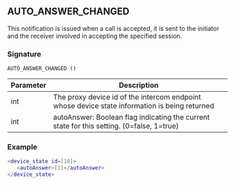 ## AUTO\_ANSWER\_CHANGED

This notification is issued when a call is accepted, it is sent to the initiator and the receiver involved in accepting the specified session.


### Signature

`AUTO_ANSWER_CHANGED ()`


| Parameter | Description |
| --- | --- |
| int | The proxy device id of the intercom endpoint whose device state information is being returned |
| int | autoAnswer: Boolean flag indicating the current state for this setting. (0=false, 1=true) |


### Example

```lua
<device_state id=[10]>
   <autoAnswer>[1]</autoAnswer>
</device_state>
```
